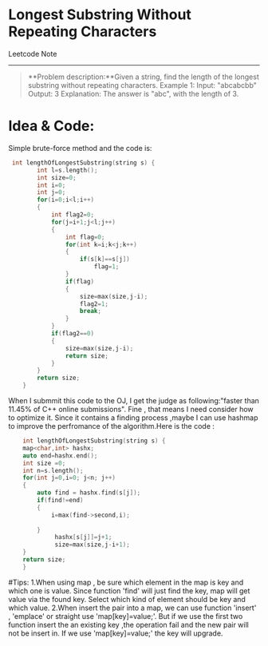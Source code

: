 # Longest Substring Without Repeating Characters

Leetcode Note

-----------------------------

> **Problem description:**Given a string, find the length of the longest substring without repeating characters.
Example 1:
Input: "abcabcbb"
Output: 3 
Explanation: The answer is "abc", with the length of 3. 

# Idea & Code:

Simple brute-force method and the code is:
```c++ 
 int lengthOfLongestSubstring(string s) {
        int l=s.length();
        int size=0;
        int i=0;
        int j=0;
        for(i=0;i<l;i++)
        {
            int flag2=0;
            for(j=i+1;j<l;j++)
            {
                int flag=0;
                for(int k=i;k<j;k++)
                {
                    if(s[k]==s[j])
                        flag=1;
                }
                if(flag)
                {
                    size=max(size,j-i);
                    flag2=1;
                    break;
                }
            }
            if(flag2==0)
            {
                size=max(size,j-i);
                return size;
            }
        }
        return size;
    }
```
When I submmit this code to the OJ, I get the judge as following:"faster than 11.45% of C++ online submissions". Fine , that means I need consider how to optimize it.
Since it contains a finding process ,maybe I can use hashmap to improve the perfromance of the algorithm.Here is the code :

```c++
    int lengthOfLongestSubstring(string s) {
    map<char,int> hashx;
    auto end=hashx.end();
    int size =0;
    int n=s.length();
    for(int j=0,i=0; j<n; j++)
    {
        auto find = hashx.find(s[j]);
        if(find!=end)
        {
            i=max(find->second,i);
            
        }
             hashx[s[j]]=j+1;
             size=max(size,j-i+1);   
    }
    return size;
    }
```
#Tips:
  1.When using map , be sure which element in the map is key and which one is value. Since function 'find' will just find the key, 
  map will get value via the found key. Select which kind of element should be key and which value.
  2.When insert the pair into a map, we can use function 'insert' , 'emplace' or straight use 'map[key]=value;'. But if we use the 
  first two function insert the an existing key ,the operation fail and the new pair will not be insert in. If we use 
  'map[key]=value;' the key will upgrade.

    
